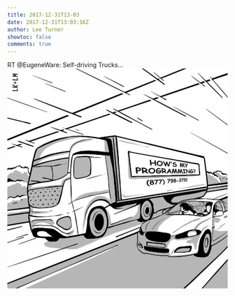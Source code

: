 ```yaml
---
title: 2017-12-31T13-03
date: 2017-12-31T13:03:16Z
author: Lee Turner
showtoc: false
comments: true
---
```


RT @EugeneWare: Self-driving Trucks... ![](/img/x//947453100679450630-DSVIyoBVoAAwQgA.jpg)

